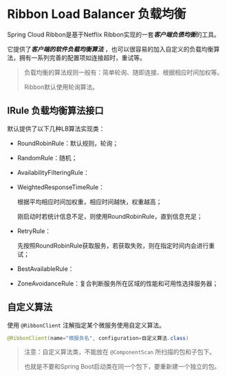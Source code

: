 # Ribbon Load Balancer 负载均衡

Spring Cloud Ribbon是基于Netflix Ribbon实现的一套***客户端负债均衡***的工具。  

它提供了***客户端的软件负载均衡算法*** ，也可以很容易的加入自定义的负载均衡算法，拥有一系列完善的配置项如连接超时，重试等。  

> 负载均衡的算法规则一般有：简单轮询、随即连接、根据相应时间加权等。  
>
> Ribbon默认使用轮询算法。  

## IRule 负载均衡算法接口

默认提供了以下几种LB算法实现类：  

- RoundRobinRule：默认规则，轮询；

- RandomRule：随机；

- AvailabilityFilteringRule：

- WeightedResponseTimeRule：

  根据平均相应时间加权重，相应时间越快，权重越高；  

  刚启动时若统计信息不足，则使用RoundRobinRule，直到信息充足；

- RetryRule：

  先按照RoundRobinRule获取服务，若获取失败，则在指定时间内会进行重试；

- BestAvailableRule：

- ZoneAvoidanceRule：复合判断服务所在区域的性能和可用性选择服务器；

## 自定义算法

使用 `@RibbonClient` 注解指定某个微服务使用自定义算法。  

```java
@RibbonClient(name="微服务名", configuration=自定义算法.class)
```

> 注意：自定义算法类，不能放在 `@ComponentScan` 所扫描的包和子包下。  
>
> 也就是不要和Spring Boot启动类在同一个包下，要重新建一个独立的包。  

